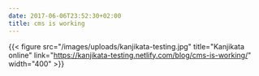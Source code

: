 ```yaml
---
date: 2017-06-06T23:52:30+02:00
title: cms is working
---
```


{{< figure src="/images/uploads/kanjikata-testing.jpg" title="Kanjikata online" link="https://kanjikata-testing.netlify.com/blog/cms-is-working/" width="400" >}}
